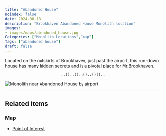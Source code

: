 ```yaml
---
title: "Abandoned House"
noindex: false
date: 2024-08-18
description: "Brookhaven Abandoned House Monolith location"
images:
- images/maps/abandoned_house.jpg
Categories: ["Monolith Locations","map"]
Tags: ["abandoned house"]
draft: false
--- 
```


Located on the outskirts of Brookhaven, just past the airport, this run-down house has many hidden secrets and is a pivotal place for Mr.Brookhaven.


<center><span class="copy-to-clipboard" style="align: center"><code class="copy-to-clipboard-code" data-code="..()..()..()..()()..">..()..()..()..()()..</code></span></center>

![Monolith near Abandoned House by airport](/images/bh/monolith-location_abandoned_house.png)



<hr style="background-color: #28b44c" size=8>

## Related Items

### Map

- [Point of Interest](/map/poi/abandoned-house)

